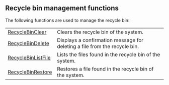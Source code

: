 


## Recycle bin management functions
			



<a name="NOTE1"></a>
<a name="NOTE1_1"></a>
The following functions are used to manage the recycle bin:



|   |   |
| --- | --- |
| [RecycleBinClear](../WDLang1/1000017157.md) | Clears the recycle bin of the system. |
| [RecycleBinDelete](../WDLang1/1000017158.md) | Displays a confirmation message for deleting a file from the recycle bin. |
| [RecycleBinListFile](../WDLang1/1000017162.md) | Lists the files found in the recycle bin of the system. |
| [RecycleBinRestore](../WDLang1/1000017159.md) | Restores a file found in the recycle bin of the system. |






